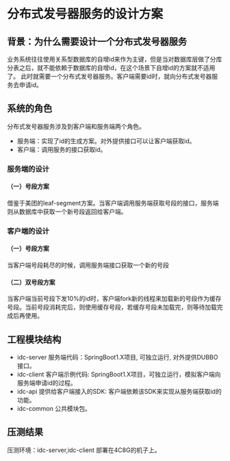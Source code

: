 # 分布式发号器服务的设计方案

## 背景：为什么需要设计一个分布式发号器服务
业务系统往往使用关系型数据库的自增id来作为主键，但是当对数据库层做了分库分表之后，就不能依赖于数据库的自增id，在这个场景下自增id的方案就不适用了。
此时就需要一个分布式发号器服务。客户端需要id时，就向分布式发号器服务去申请id。

## 系统的角色
分布式发号器服务涉及到客户端和服务端两个角色。

* 服务端：实现了id的生成方案。对外提供接口可以让客户端获取id。
* 客户端：调用服务的接口获取id。

### 服务端的设计
#### （一）号段方案
借鉴于美团的leaf-segment方案。当客户端调用服务端获取号段的接口，服务端则从数据库中获取一个新号段返回给客户端。

### 客户端的设计
#### （一）号段方案
当客户端号段耗尽的时候，调用服务端接口获取一个新的号段
#### （二）双号段方案
当客户端当前号段下发10%的id时，客户端fork新的线程来加载新的号段作为缓存号段。当前号段消耗完后，则使用缓存号段，若缓存号段未加载完，则等待加载完成后再使用。

## 工程模块结构
* idc-server 服务端代码：SpringBoot1.X项目, 可独立运行, 对外提供DUBBO接口。
* idc-client 客户端示例代码: SpringBoot1.X项目，可独立运行，模拟客户端向服务端申请id的过程。
* idc-api 提供给客户端接入的SDK: 客户端依赖该SDK来实现从服务端获取id的功能。
* idc-common 公共模块包。

## 压测结果
压测环境：idc-server,idc-client 部署在4C8G的机子上。
